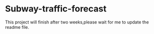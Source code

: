 # Subway-traffic-forecast
This project will finish after two weeks,please wait for me to update the readme file.

